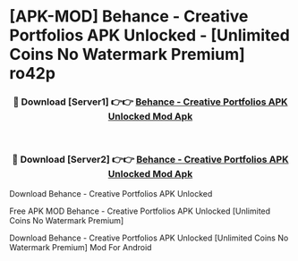 # [APK-MOD] Behance - Creative Portfolios APK Unlocked - [Unlimited Coins No Watermark Premium] ro42p



<div align="center">
<h3>🔴 Download [Server1] 👉👉 <a href="https://momento.my/?title=Behance_-_Creative_Portfolios_APK_Unlocked">Behance - Creative Portfolios APK Unlocked Mod Apk</a></h3><br>

<h3>🔴 Download [Server2] 👉👉 <a href="https://momento.my/?title=Behance_-_Creative_Portfolios_APK_Unlocked">Behance - Creative Portfolios APK Unlocked Mod Apk</a></h3>
</div>



Download Behance - Creative Portfolios APK Unlocked 

Free APK MOD Behance - Creative Portfolios APK Unlocked [Unlimited Coins No Watermark Premium]

Download Behance - Creative Portfolios APK Unlocked [Unlimited Coins No Watermark Premium] Mod For Android
